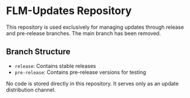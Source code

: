 # FLM-Updates Repository

This repository is used exclusively for managing updates through release and pre-release branches. The main branch has been removed.

## Branch Structure
- `release`: Contains stable releases
- `pre-release`: Contains pre-release versions for testing

No code is stored directly in this repository. It serves only as an update distribution channel.
